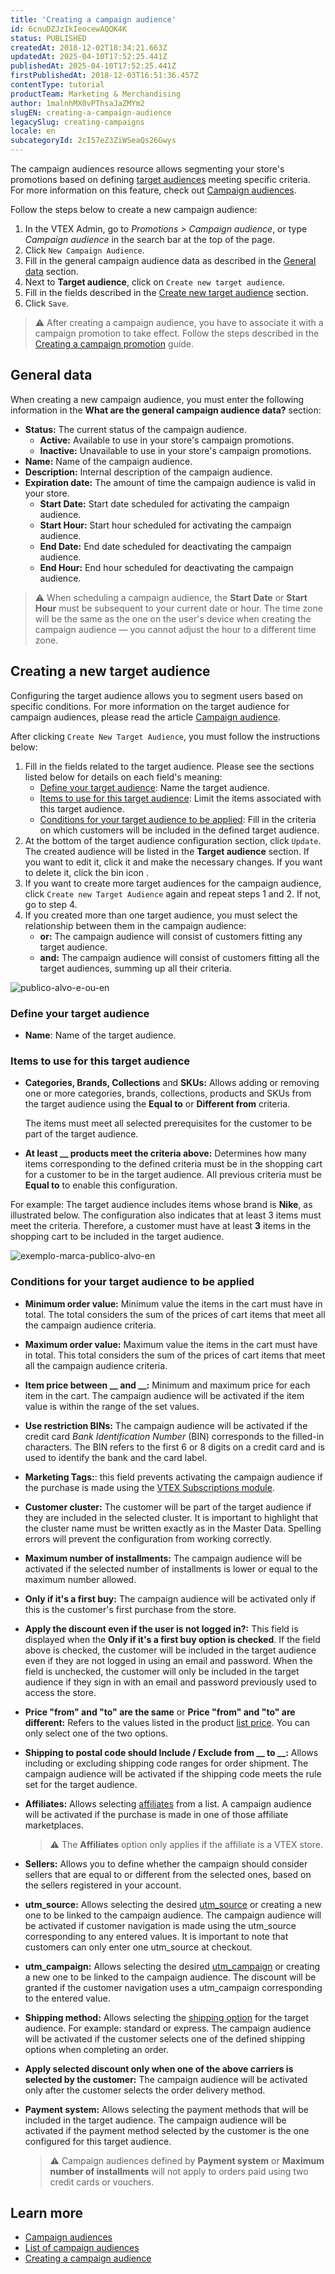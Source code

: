 ```yaml
---
title: 'Creating a campaign audience'
id: 6cnuDZJzIkIeocewAQQK4K
status: PUBLISHED
createdAt: 2018-12-02T18:34:21.663Z
updatedAt: 2025-04-10T17:52:25.441Z
publishedAt: 2025-04-10T17:52:25.441Z
firstPublishedAt: 2018-12-03T16:51:36.457Z
contentType: tutorial
productTeam: Marketing & Merchandising
author: 1malnhMX0vPThsaJaZMYm2
slugEN: creating-a-campaign-audience
legacySlug: creating-campaigns
locale: en
subcategoryId: 2cI57eZ3ZiWSeaQs26Gwys
---
```


The campaign audiences resource allows segmenting your store's promotions based on defining [target audiences](/en/tutorial/campaign-audiences--3o7lhpNseXY2WmjZO0gQ6m#target-audience) meeting specific criteria. For more information on this feature, check out [Campaign audiences](/en/tutorial/campaign-audiences--3o7lhpNseXY2WmjZO0gQ6m).

Follow the steps below to create a new campaign audience:

1. In the VTEX Admin, go to *Promotions > Campaign audience*, or type *Campaign audience* in the search bar at the top of the page.
2. Click `New Campaign Audience`.
3. Fill in the general campaign audience data as described in the [General data](#general-data) section.
4. Next to **Target audience**, click on `Create new target audience`.
5. Fill in the fields described in the [Create new target audience](#creating-a-new-target-audience) section.
6. Click `Save`.

> ⚠️ After creating a campaign audience, you have to associate it with a campaign promotion to take effect. Follow the steps described in the [Creating a campaign promotion](/en/tutorial/campaign-promotion--1ChYXhK2AQGuS6wAqS8Ume) guide.

## General data

When creating a new campaign audience, you must enter the following information in the **What are the general campaign audience data?** section:

* **Status:** The current status of the campaign audience.
    * **Active:** Available to use in your store's campaign promotions.
    * **Inactive:** Unavailable to use in your store's campaign promotions.
* **Name:** Name of the campaign audience.
* **Description:** Internal description of the campaign audience.
* **Expiration date:** The amount of time the campaign audience is valid in your store.
    * **Start Date:** Start date scheduled for activating the campaign audience.
    * **Start Hour:** Start hour scheduled for activating the campaign audience.
    * **End Date:** End date scheduled for deactivating the campaign audience.
    * **End Hour:** End hour scheduled for deactivating the campaign audience.

> ⚠️ When scheduling a campaign audience, the **Start Date** or **Start Hour** must be subsequent to your current date or hour. The time zone will be the same as the one on the user's device when creating the campaign audience — you cannot adjust the hour to a different time zone.

## Creating a new target audience

Configuring the target audience allows you to segment users based on specific conditions. For more information on the target audience for campaign audiences, please read the article [Campaign audience](/en/tutorial/campaign-audiences--3o7lhpNseXY2WmjZO0gQ6m).

After clicking `Create New Target Audience`, you must follow the instructions below:

1. Fill in the fields related to the target audience. Please see the sections listed below for details on each field's meaning:
    * [Define your target audience](#define-your-target-audience): Name the target audience.
    * [Items to use for this target audience](#items-to-use-for-this-target-audience): Limit the items associated with this target audience.
    * [Conditions for your target audience to be applied](#conditions-for-your-target-audience-to-be-applied): Fill in the criteria on which customers will be included in the defined target audience.
2. At the bottom of the target audience configuration section, click `Update`.
    The created audience will be listed in the **Target audience** section.
    If you want to edit it, click it and make the necessary changes.
    If you want to delete it, click the bin icon <i class="fas fa-trash-alt"></i>.
3. If you want to create more target audiences for the campaign audience, click `Create new Target Audience` again and repeat steps 1 and 2. If not, go to step 4.
4. If you created more than one target audience, you must select the relationship between them in the campaign audience:
    * **or:** The campaign audience will consist of customers fitting any target audience.
    * **and:** The campaign audience will consist of customers fitting all the target audiences, summing up all their criteria.

![publico-alvo-e-ou-en](https://cdn.statically.io/gh/vtexdocs/help-center-content/refs/heads/main/docs/en/tutorials/promotions-and-taxes/campaign-audiences/creating-a-campaign-audience_1.gif)

### Define your target audience

* **Name**: Name of the target audience.

### Items to use for this target audience

* **Categories, Brands, Collections** and **SKUs:** Allows adding or removing one or more categories, brands, collections, products and SKUs from the target audience using the **Equal to** or **Different from** criteria.

    The items must meet all selected prerequisites for the customer to be part of the target audience.

* **At least __ products meet the criteria above:** Determines how many items corresponding to the defined criteria must be in the shopping cart for a customer to be in the target audience. All previous criteria must be **Equal to** to enable this configuration.

For example: The target audience includes items whose brand is **Nike**, as illustrated below. The configuration also indicates that at least 3 items must meet the criteria. Therefore, a customer must have at least **3** items in the shopping cart to be included in the target audience.

![exemplo-marca-publico-alvo-en](https://cdn.statically.io/gh/vtexdocs/help-center-content/refs/heads/main/docs/en/tutorials/promotions-and-taxes/campaign-audiences/creating-a-campaign-audience_2.png)

### Conditions for your target audience to be applied

* **Minimum order value:** Minimum value the items in the cart must have in total. The total considers the sum of the prices of cart items that meet all the campaign audience criteria.
* **Maximum order value:** Maximum value the items in the cart must have in total. This total considers the sum of the prices of cart items that meet all the campaign audience criteria.
* **Item price between __ and __:** Minimum and maximum price for each item in the cart. The campaign audience will be activated if the item value is within the range of the set values.
* **Use restriction BINs:** The campaign audience will be activated if the credit card _Bank Identification Number_ (BIN) corresponds to the filled-in characters. The BIN refers to the first 6 or 8 digits on a credit card and is used to identify the bank and the card label.
* **Marketing Tags:**: this field prevents activating the campaign audience if the purchase is made using the [VTEX Subscriptions module](/en/tutorial/how-subscriptions-work--frequentlyAskedQuestions_4453).
* **Customer cluster:** The customer will be part of the target audience if they are included in the selected cluster. It is important to highlight that the cluster name must be written exactly as in the Master Data. Spelling errors will prevent the configuration from working correctly.
* **Maximum number of installments:** The campaign audience will be activated if the selected number of installments is lower or equal to the maximum number allowed.
* **Only if it's a first buy:** The campaign audience will be activated only if this is the customer's first purchase from the store.
* **Apply the discount even if the user is not logged in?:** This field is displayed when the **Only if it's a first buy option is checked**. If the field above is checked, the customer will be included in the target audience even if they are not logged in using an email and password. When the field is unchecked, the customer will only be included in the target audience if they sign in with an email and password previously used to access the store.
* **Price "from" and "to" are the same** or **Price "from" and "to" are different:** Refers to the values listed in the product [list price](/en/tracks/pricing-101--6f8pwCns3PJHqMvQSugNfP/3XcXp0r5WrJvogB8KIX4Kx#list-price). You can only select one of the two options.
* **Shipping to postal code should Include / Exclude from __ to __:** Allows including or excluding shipping code ranges for order shipment. The campaign audience will be activated if the shipping code meets the rule set for the target audience.
* **Affiliates:** Allows selecting [affiliates](/en/tutorial/what-is-an-affiliate--4bN3e1YarSEammk2yOeMc0) from a list. A campaign audience will be activated if the purchase is made in one of those affiliate marketplaces.

  > ⚠️ The **Affiliates** option only applies if the affiliate is a VTEX store.

* **Sellers:** Allows you to define whether the campaign should consider sellers that are equal to or different from the selected ones, based on the sellers registered in your account.
* **utm_source:** Allows selecting the desired [utm_source](/en/tutorial/what-are-utm-source-utm-campaign-and-utm-medium--2wTz7QJ8KUG6skGAoAQuii) or creating a new one to be linked to the campaign audience. The campaign audience will be activated if customer navigation is made using the utm_source corresponding to any entered values. It is important to note that customers can only enter one utm_source at checkout.
* **utm_campaign:** Allows selecting the desired [utm_campaign](/en/tutorial/what-are-utm-source-utm-campaign-and-utm-medium--2wTz7QJ8KUG6skGAoAQuii) or creating a new one to be linked to the campaign audience. The discount will be granted if the customer navigation uses a utm_campaign corresponding to the entered value.
* **Shipping method:** Allows selecting the [shipping option](/en/tutorial/how-does-the-type-of-delivery-work--tutorials_126) for the target audience. For example: standard or express. The campaign audience will be activated if the customer selects one of the defined shipping options when completing an order.
* **Apply selected discount only when one of the above carriers is selected by the customer:** The campaign audience will be activated only after the customer selects the order delivery method.
* **Payment system:** Allows selecting the payment methods that will be included in the target audience. The campaign audience will be activated if the payment method selected by the customer is the one configured for this target audience.

  > ⚠️ Campaign audiences defined by **Payment system** or **Maximum number of installments** will not apply to orders paid using two credit cards or vouchers.

## Learn more

- [Campaign audiences](/en/tutorial/campaign-audiences--3o7lhpNseXY2WmjZO0gQ6m)
- [List of campaign audiences](/en/tutorial/campaign-audiences-list--2aW3JH34Zsm4keR5wtXZbT)
- [Creating a campaign audience](/en/tutorial/criar-audiencia-de-campanhas--6cnuDZJzIkIeocewAQQK4K)
